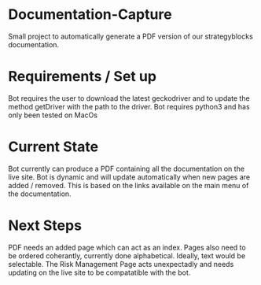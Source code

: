 # Documentation-Capture
Small project to automatically generate a PDF version of our strategyblocks documentation.

# Requirements / Set up 
Bot requires the user to download the latest geckodriver and to update the method getDriver with the path to the driver. 
Bot requires python3 and has only been tested on MacOs

# Current State
Bot currently can produce a PDF containing all the documentation on the live site.
Bot is dynamic and will update automatically when new pages are added / removed.
This is based on the links available on the main menu of the documentation. 

# Next Steps
PDF needs an added page which can act as an index.
Pages also need to be ordered coherantly, currently done alphabetical. 
Ideally, text would be selectable.
The Risk Management Page acts unexpectadly and needs updating on the live site to be compatatible with the bot. 
